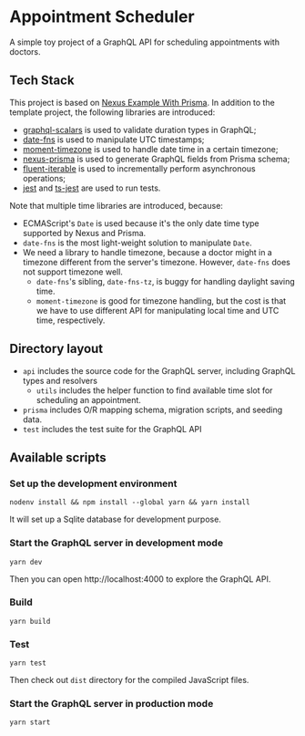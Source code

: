 # Appointment Scheduler

A simple toy project of a GraphQL API for scheduling appointments with doctors.

## Tech Stack

This project is based on [Nexus Example With Prisma](https://github.com/graphql-nexus/nexus/tree/main/examples/with-prisma). In addition to the template project, the following libraries are introduced:

- [graphql-scalars](https://github.com/Urigo/graphql-scalars) is used to validate duration types in GraphQL;
- [date-fns](https://date-fns.org/) is used to manipulate UTC timestamps;
- [moment-timezone](https://momentjs.com/timezone/) is used to handle date time in a certain timezone;
- [nexus-prisma](https://github.com/graphql-nexus/nexus-prisma) is used to generate GraphQL fields from Prisma schema;
- [fluent-iterable](https://github.com/codibre/fluent-iterable) is used to incrementally perform asynchronous operations;
- [jest](https://jestjs.io/) and [ts-jest](https://github.com/kulshekhar/ts-jest) are used to run tests.

Note that multiple time libraries are introduced, because:

- ECMAScript's `Date` is used because it's the only date time type supported by Nexus and Prisma.
- `date-fns` is the most light-weight solution to manipulate `Date`.
- We need a library to handle timezone, because a doctor might in a timezone different from the server's timezone. However, `date-fns` does not support timezone well.
  - `date-fns`'s sibling, `date-fns-tz`, is buggy for handling daylight saving time.
  - `moment-timezone` is good for timezone handling, but the cost is that we have to use different API for manipulating local time and UTC time, respectively.

## Directory layout

- `api` includes the source code for the GraphQL server, including GraphQL types and resolvers
  - `utils` includes the helper function to find available time slot for scheduling an appointment.
- `prisma` includes O/R mapping schema, migration scripts, and seeding data.
- `test` includes the test suite for the GraphQL API
## Available scripts

### Set up the development environment

```
nodenv install && npm install --global yarn && yarn install
```

It will set up a Sqlite database for development purpose.

### Start the GraphQL server in development mode

```
yarn dev
```

Then you can open http://localhost:4000 to explore the GraphQL API.

### Build

```
yarn build
```

### Test

```
yarn test
```

Then check out `dist` directory for the compiled JavaScript files.

### Start the GraphQL server in production mode

```
yarn start
```
